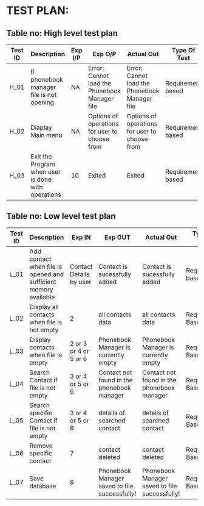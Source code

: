 # TEST PLAN:

## Table no: High level test plan

| **Test ID** | **Description**                                              | **Exp I/P** | **Exp O/P** | **Actual Out** |**Type Of Test**  |    
|-------------|--------------------------------------------------------------|------------|-------------|----------------|------------------|
|  H_01       | If phonebook manager file is not opening|  NA |Error: Cannot load the Phonebook Manager file|Error: Cannot load the Phonebook Manager file|Requirement based |
|  H_02       | Diaplay Main menu | NA |Options of operations for user to choose from| Options of operations for user to choose from |Requirement based    |
|  H_03       |Exit the Program when user is done with operations| 10 | Exited |Exited |Requirement based    |


## Table no: Low level test plan

| **Test ID** | **Description**                                              | **Exp IN** | **Exp OUT** | **Actual Out** |**Type Of Test**  |    
|-------------|--------------------------------------------------------------|------------|-------------|----------------|------------------|
|  L_01       |Add contact when file is opened and sufficient memory available| Contact Details by user|Contact is sucessfully added|Contact is sucessfully added|Requirement based |
|  L_02       | Display all contacts when file is not empty| 2 | all contacts data |  all contacts data |  Requirement Based |
|  L_03       |Display contacts when file is empty  | 2 or 3 or 4 or 5 or 6| Phonebook Manager is currently empty | Phonebook Manager is currently empty  | Requirement Based   |
|  L_04       | Search Contact if file is not empty  | 3 or 4 or 5 or 6| Contact not found in the phonebook manager | Contact not found in the phonebook manager  | Requirement Based   |
|  L_05       | Search specific Contact if file is not empty  | 3 or 4 or 5 or 6| details of searched contact | details of searched contact  | Requirement Based   |
|  L_06       | Remove specific contact  | 7 | contact deleted | contact deleted  | Requirement Based   |
|  L_07       | Save database  | 9 | Phonebook Manager saved to file successfully! | Phonebook Manager saved to file successfully!  | Requirement Based   | 
